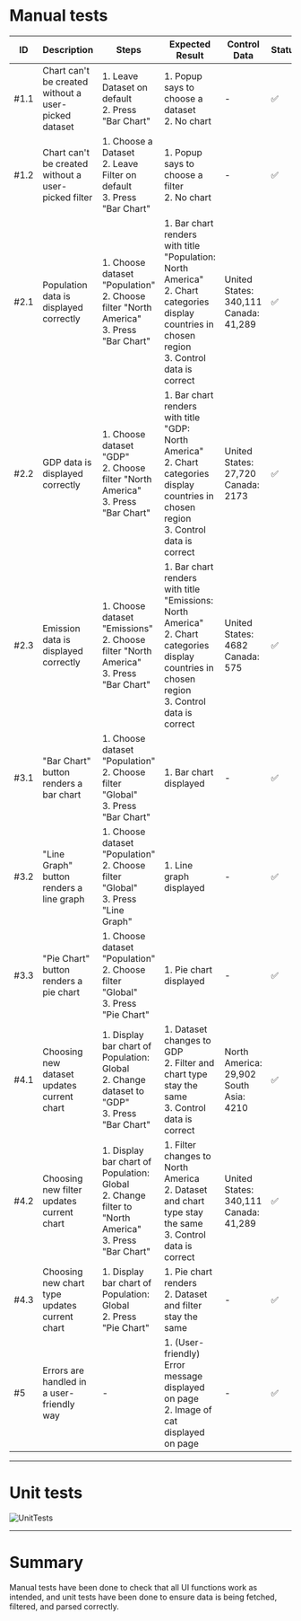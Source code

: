 # Manual tests
| ID   | Description                                          | Steps                                                                                                        | Expected Result                                                                                                                                        | Control Data                                    | Status |
| ---- | ---------------------------------------------------- | ------------------------------------------------------------------------------------------------------------ | ------------------------------------------------------------------------------------------------------------------------------------------------------ | ----------------------------------------------- | ------ |
| #1.1 | Chart can't be created without a user-picked dataset | 1\. Leave Dataset on default<br>2\. Press "Bar Chart"                                                        | 1\. Popup says to choose a dataset<br>2\. No chart                                                                                                     | \-                                              | ✅      |
| #1.2 | Chart can't be created without a user-picked filter  | 1\. Choose a Dataset<br>2\. Leave Filter on default<br>3\. Press "Bar Chart"                                 | 1\. Popup says to choose a filter<br>2\. No chart                                                                                                      | \-                                              | ✅      |
| #2.1 | Population data is displayed correctly               | 1\. Choose dataset "Population"<br>2\. Choose filter "North America"<br>3\. Press "Bar Chart"                | 1\. Bar chart renders with title "Population: North America"<br>2\. Chart categories display countries in chosen region<br>3\. Control data is correct | United States:<br>340,111<br>Canada:<br>41,289  | ✅      |
| #2.2 | GDP data is displayed correctly                      | 1\. Choose dataset "GDP"<br>2\. Choose filter "North America"<br>3\. Press "Bar Chart"                       | 1\. Bar chart renders with title "GDP: North America"<br>2\. Chart categories display countries in chosen region<br>3\. Control data is correct        | United States:<br>27,720<br>Canada:<br>2173     | ✅      |
| #2.3 | Emission data is displayed correctly                 | 1\. Choose dataset "Emissions"<br>2\. Choose filter "North America"<br>3\. Press "Bar Chart"                 | 1\. Bar chart renders with title "Emissions: North America"<br>2\. Chart categories display countries in chosen region<br>3\. Control data is correct  | United States:<br>4682<br>Canada:<br>575        | ✅      |
| #3.1 | "Bar Chart" button renders a bar chart               | 1\. Choose dataset "Population"<br>2\. Choose filter "Global"<br>3\. Press "Bar Chart"                       | 1\. Bar chart displayed                                                                                                                                | \-                                              | ✅      |
| #3.2 | "Line Graph" button renders a line graph             | 1\. Choose dataset "Population"<br>2\. Choose filter "Global"<br>3\. Press "Line Graph"                      | 1\. Line graph displayed                                                                                                                               | \-                                              | ✅      |
| #3.3 | "Pie Chart" button renders a pie chart               | 1\. Choose dataset "Population"<br>2\. Choose filter "Global"<br>3\. Press "Pie Chart"                       | 1\. Pie chart displayed                                                                                                                                | \-                                              | ✅      |
| #4.1 | Choosing new dataset updates current chart           | 1\. Display bar chart of Population: Global<br>2\. Change dataset to "GDP"<br>3\. Press "Bar Chart"          | 1\. Dataset changes to GDP<br>2\. Filter and chart type stay the same<br>3\. Control data is correct                                                   | North America:<br>29,902<br>South Asia:<br>4210 | ✅      |
| #4.2 | Choosing new filter updates current chart            | 1\. Display bar chart of Population: Global<br>2\. Change filter to "North America"<br>3\. Press "Bar Chart" | 1\. Filter changes to North America<br>2\. Dataset and chart type stay the same<br>3\. Control data is correct                                         | United States:<br>340,111<br>Canada:<br>41,289  | ✅      |
| #4.3 | Choosing new chart type updates current chart        | 1\. Display bar chart of Population: Global<br>2\. Press "Pie Chart"                                         | 1\. Pie chart renders<br>2\. Dataset and filter stay the same                                                                                          | \-                                              | ✅      |
| #5   | Errors are handled in a user-friendly way            | \-                                                                                                           | 1\. (User-friendly) Error message displayed on page<br>2\. Image of cat displayed on page                                                              | \-                                              | ✅      |  
  

---  
# Unit tests
![UnitTests](https://img.shields.io/badge/unit_tests-7_pass_0_fail-green)
  

---
# Summary
Manual tests have been done to check that all UI functions work as intended, and unit tests have been done to ensure data is being fetched, filtered, and parsed correctly.